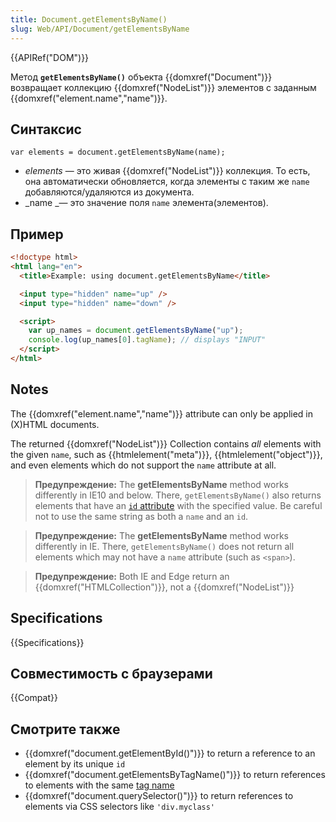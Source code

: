 ```yaml
---
title: Document.getElementsByName()
slug: Web/API/Document/getElementsByName
---
```


{{APIRef("DOM")}}

Метод **`getElementsByName()`** объекта {{domxref("Document")}} возвращает коллекцию {{domxref("NodeList")}} элементов с заданным {{domxref("element.name","name")}}.

## Синтаксис

```
var elements = document.getElementsByName(name);
```

- _elements_ — это живая {{domxref("NodeList")}} коллекция. То есть, она автоматически обновляется, когда элементы с таким же `name` добавляются/удаляются из документа.
- _name _— это значение поля `name` элемента(элементов).

## Пример

```html
<!doctype html>
<html lang="en">
  <title>Example: using document.getElementsByName</title>

  <input type="hidden" name="up" />
  <input type="hidden" name="down" />

  <script>
    var up_names = document.getElementsByName("up");
    console.log(up_names[0].tagName); // displays "INPUT"
  </script>
</html>
```

## Notes

The {{domxref("element.name","name")}} attribute can only be applied in (X)HTML documents.

The returned {{domxref("NodeList")}} Collection contains _all_ elements with the given `name`, such as {{htmlelement("meta")}}, {{htmlelement("object")}}, and even elements which do not support the `name` attribute at all.

> **Предупреждение:** The **getElementsByName** method works differently in IE10 and below. There, `getElementsByName()` also returns elements that have an [`id` attribute](/ru/docs/Web/HTML/Global_attributes/id) with the specified value. Be careful not to use the same string as both a `name` and an `id`.

> **Предупреждение:** The **getElementsByName** method works differently in IE. There, `getElementsByName()` does not return all elements which may not have a `name` attribute (such as `<span>`).

> **Предупреждение:** Both IE and Edge return an {{domxref("HTMLCollection")}}, not a {{domxref("NodeList")}}

## Specifications

{{Specifications}}

## Совместимость с браузерами

{{Compat}}

## Смотрите также

- {{domxref("document.getElementById()")}} to return a reference to an element by its unique `id`
- {{domxref("document.getElementsByTagName()")}} to return references to elements with the same [tag name](/ru/docs/Web/API/Element/tagName)
- {{domxref("document.querySelector()")}} to return references to elements via CSS selectors like `'div.myclass'`
